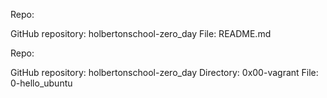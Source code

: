 Repo:

GitHub repository: holbertonschool-zero_day
File: README.md

Repo:

GitHub repository: holbertonschool-zero_day
Directory: 0x00-vagrant
File: 0-hello_ubuntu